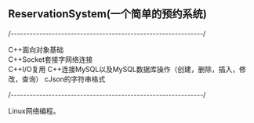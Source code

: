 ## ReservationSystem(一个简单的预约系统)

/-------------------------------------------------------------/

C++面向对象基础                                            
C++Socket套接字网络连接                                    
C++I/O复用
C++连接MySQL以及MySQL数据库操作（创建，删除，插入，修改，查询）
cJson的字符串格式

/-------------------------------------------------------------/

Linux网络编程。
